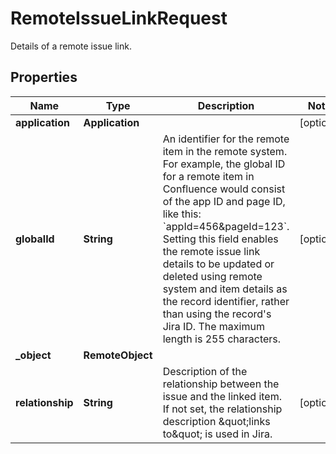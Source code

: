 

# RemoteIssueLinkRequest

Details of a remote issue link.

## Properties

| Name | Type | Description | Notes |
|------------ | ------------- | ------------- | -------------|
|**application** | **Application** |  |  [optional] |
|**globalId** | **String** | An identifier for the remote item in the remote system. For example, the global ID for a remote item in Confluence would consist of the app ID and page ID, like this: &#x60;appId&#x3D;456&amp;pageId&#x3D;123&#x60;.  Setting this field enables the remote issue link details to be updated or deleted using remote system and item details as the record identifier, rather than using the record&#39;s Jira ID.  The maximum length is 255 characters. |  [optional] |
|**_object** | **RemoteObject** |  |  |
|**relationship** | **String** | Description of the relationship between the issue and the linked item. If not set, the relationship description \&quot;links to\&quot; is used in Jira. |  [optional] |



